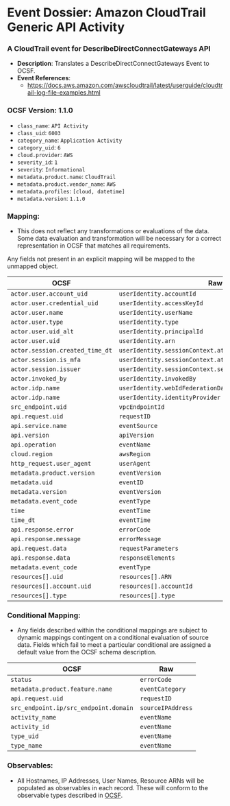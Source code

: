 # Event Dossier: Amazon CloudTrail Generic API Activity

### A CloudTrail event for DescribeDirectConnectGateways API
- **Description**: Translates a DescribeDirectConnectGateways Event to OCSF.
- **Event References**:
  - https://docs.aws.amazon.com/awscloudtrail/latest/userguide/cloudtrail-log-file-examples.html

 ### OCSF Version: 1.1.0
  - `class_name`: `API Activity`
  - `class_uid`: `6003`
  - `category_name`: `Application Activity`
  - `category_uid`: `6`
  - `cloud.provider`: `AWS`
  - `severity_id`: `1`
  - `severity`: `Informational`
  - `metadata.product.name`: `CloudTrail`
  - `metadata.product.vendor_name`: `AWS`
  - `metadata.profiles`: `[cloud, datetime]`
  - `metadata.version`: `1.1.0`

 ### Mapping:
 - This does not reflect any transformations or evaluations of the data. Some data evaluation and transformation will be necessary for a correct representation in OCSF that matches all requirements.

Any fields not present in an explicit mapping will be mapped to the unmapped object. 

| OCSF                       | Raw             |
| -------------------------- | ----------------|
|`actor.user.account_uid`|`userIdentity.accountId`|
|`actor.user.credential_uid`|`userIdentity.accessKeyId`|
|`actor.user.name`|`userIdentity.userName`|
|`actor.user.type`|`userIdentity.type`|
|`actor.user.uid_alt`|`userIdentity.principalId`|
|`actor.user.uid`|`userIdentity.arn`|
|`actor.session.created_time_dt`|`userIdentity.sessionContext.attributes.creationDate`|
|`actor.session.is_mfa`|`userIdentity.sessionContext.attributes.mfaAuthenticated`|
|`actor.session.issuer`|`userIdentity.sessionContext.sessionIssuer.arn`|
|`actor.invoked_by`|`userIdentity.invokedBy`|
|`actor.idp.name`|`userIdentity.webIdFederationData.federatedProvider`|
|`actor.idp.name`|`userIdentity.identityProvider`|
|`src_endpoint.uid`|`vpcEndpointId`|
|`api.request.uid`|`requestID`|
|`api.service.name`|`eventSource`|
|`api.version`|`apiVersion`|
|`api.operation`|`eventName`|
|`cloud.region`|`awsRegion`|
|`http_request.user_agent`|`userAgent`|
|`metadata.product.version`|`eventVersion`|
|`metadata.uid`|`eventID`|
|`metadata.version`|`eventVersion`|
|`metadata.event_code`|`eventType`|
|`time`|`eventTime`|
|`time_dt`|`eventTime`|
|`api.response.error`|`errorCode`|
|`api.response.message`|`errorMessage`|
|`api.request.data`|`requestParameters`|
|`api.response.data`|`responseElements`|
|`metadata.event_code`|`eventType`|
|`resources[].uid`|`resources[].ARN`|
|`resources[].account.uid`|`resources[].accountId`|
|`resources[].type`|`resources[].type`|


 ### Conditional Mapping:
 - Any fields described within the conditional mappings are subject to dynamic mappings contingent on a conditional evaluation of source data. Fields which fail to meet a particular conditional are assigned a default value from the OCSF schema description.

| OCSF                       | Raw             |
| -------------------------- | ----------------|
|`status`|`errorCode`|
|`metadata.product.feature.name`|`eventCategory`|
|`api.request.uid`|`requestID`|
|`src_endpoint.ip/src_endpoint.domain`|`sourceIPAddress`|
|`activity_name`|`eventName`|
|`activity_id`|`eventName`|
|`type_uid`|`eventName`|
|`type_name`|`eventName`|

### Observables:

- All Hostnames, IP Addresses, User Names, Resource ARNs will be populated as observables in each record. These will conform to the observable types described in [OCSF](https://schema.ocsf.io/1.1.0/objects/observable).